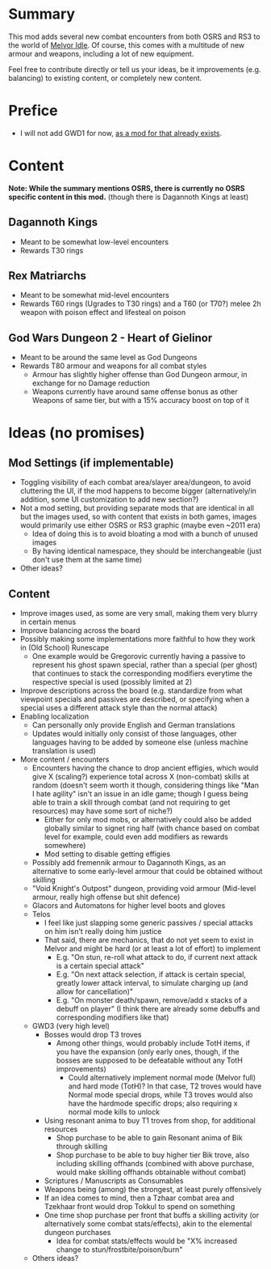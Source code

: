 # Summary
This mod adds several new combat encounters from both OSRS and RS3 to the world of [Melvor Idle](https://www.melvoridle.com/). Of course, this comes with a multitude of new armour and weapons, including a lot of new equipment.

Feel free to contribute directly or tell us your ideas, be it improvements (e.g. balancing) to existing content, or completely new content. 

# Prefice
* I will not add GWD1 for now, [as a mod for that already exists](https://mod.io/g/melvoridle/m/godwars-recreation).

# Content
**Note: While the summary mentions OSRS, there is currently no OSRS specific content in this mod.** (though there is Dagannoth Kings at least)

## Dagannoth Kings
* Meant to be somewhat low-level encounters
* Rewards T30 rings

## Rex Matriarchs
* Meant to be somewhat mid-level encounters
* Rewards T60 rings (Ugrades to T30 rings) and a T60 (or T70?) melee 2h weapon with poison effect and lifesteal on poison

## God Wars Dungeon 2 - Heart of Gielinor
* Meant to be around the same level as God Dungeons
* Rewards T80 armour and weapons for all combat styles
  * Armour has slightly higher offense than God Dungeon armour, in exchange for no Damage reduction
  * Weapons currently have around same offense bonus as other Weapons of same tier, but with a 15% accuracy boost on top of it

# Ideas (no promises)

## Mod Settings (if implementable)
* Toggling visibility of each combat area/slayer area/dungeon, to avoid cluttering the UI, if the mod happens to become bigger (alternatively/in addition, some UI customization to add new section?)
* Not a mod setting, but providing separate mods that are identical in all but the images used, 
  so with content that exists in both games, images would primarily use either OSRS or RS3 graphic (maybe even ~2011 era)
  * Idea of doing this is to avoid bloating a mod with a bunch of unused images
  * By having identical namespace, they should be interchangeable (just don't use them at the same time)
* Other ideas?

## Content
* Improve images used, as some are very small, making them very blurry in certain menus
* Improve balancing across the board
* Possibly making some implementations more faithful to how they work in (Old School) Runescape
  * One example would be Gregorovic currently having a passive to represent his ghost spawn special, rather than a special (per ghost) that continues to stack the corresponding modifiers everytime the respective special is used (possibly limited at 2)
* Improve descriptions across the board (e.g. standardize from what viewpoint specials and passives are described, or specifying when a special uses a different attack style than the normal attack)
* Enabling localization
  * Can personally only provide English and German translations
  * Updates would initially only consist of those languages, other languages having to be added by someone else (unless machine translation is used)
* More content / encounters
  * Encounters having the chance to drop ancient effigies, which would give X (scaling?) experience total across X (non-combat) skills at random (doesn't seem worth it though, considering things like "Man I hate agility" isn't an issue in an idle game; though I guess being able to train a skill through combat (and not requiring to get resources) may have some sort of niche?)
    * Either for only mod mobs, or alternatively could also be added globally similar to signet ring half (with chance based on combat level for example, could even add modifiers as rewards somewhere)
    * Mod setting to disable getting effigies
  * Possibly add fremennik armour to Dagannoth Kings, as an alternative to some early-level armour that could be obtained without skilling
  * "Void Knight's Outpost" dungeon, providing void armour (Mid-level armour, really high offense but shit defence)
  * Glacors and Automatons for higher level boots and gloves
  * Telos
    * I feel like just slapping some generic passives / special attacks on him isn't really doing him justice
    * That said, there are mechanics, that do not yet seem to exist in Melvor and might be hard (or at least a lot of effort) to implement
      * E.g. "On stun, re-roll what attack to do, if current next attack is a certain special attack"
      * E.g. "On next attack selection, if attack is certain special, greatly lower attack interval, to simulate charging up (and allow for cancellation)"
      * E.g. "On monster death/spawn, remove/add x stacks of a debuff on player" (I think there are already some debuffs and corresponding modifiers like that)
  * GWD3 (very high level)
    * Bosses would drop T3 troves
      * Among other things, would probably include TotH items, if you have the expansion (only early ones, though, if the bosses are supposed to be defeatable without any TotH improvements)
        * Could alternatively implement normal mode (Melvor full) and hard mode (TotH)? In that case, T2 troves would have Normal mode special drops, while T3 troves would also have the hardmode specific drops; also requiring x normal mode kills to unlock
    * Using resonant anima to buy T1 troves from shop, for additional resources
      * Shop purchase to be able to gain Resonant anima of Bik through skilling
      * Shop purchase to be able to buy higher tier Bik trove, also including skilling offhands (combined with above purchase, would make skilling offhands obtainable without combat)
    * Scriptures / Manuscripts as Consumables
    * Weapons being (among) the strongest, at least purely offensively
    * If an idea comes to mind, then a Tzhaar combat area and Tzekhaar front would drop Tokkul to spend on something
    * One time shop purchase per front that buffs a skilling activity (or alternatively some combat stats/effects), akin to the elemental dungeon purchases
      * Idea for combat stats/effects would be "X% increased change to stun/frostbite/poison/burn"
  * Others ideas?
